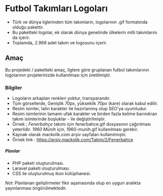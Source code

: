# Futbol Takımları Logoları

- Türk ve dünya liglerinden tüm takımların, logolarının .gif formatında olduğu pakettir.
- Bu paketteki logolar, ek olarak dünya genelinde ülkelerin milli takımlarını da içerir.
- Toplamda, *2.968* adet takım ve logosunu içerir.

## Amaç

Bu projedeki / paketteki amaç, liglere göre gruplanan futbol takımlarının logolarının projelerinizde kullanılması için üretilmiştir.

### Bilgiler 

- Logoların arkaplan renkleri yoktur, transparandır. 
- Tüm görsellerde, Genişlik *70px*, yükseklik *70px* (kare) olarak kabul edilir. 
- Resim isimler, latin karakter ile hazırlanmış olup SEO'ya uyumludur. 
- Resim isimlerinin tamamı ufak karakter ve birden fazla kelime barındıran takım isimlerinde boşluklar *-* ile değiştirilmiştir.
- Örnek ; *Fenerbahçe* takımı için fenerbahce.gif dosyasının çağırılması yeterlidir. *1960 Münih* için, 1960-munih.gif kullanılması gerekir. 
- Kaynak olarak mackolik.com arşiv sayfaları kullanılmıştır. 
- Örnek link : https://arsiv.mackolik.com/Takim/2/Fenerbahce


##### Planlar 

- PHP paketi oluşturulması.
- Laravel paketi oluşturulması.
- CSS ile oluşturulmuş ikon kütüphanesi.

*Not:* Planlanan geliştirmeler fikir aşamasında olup en uygun aralıkta yayınlanması öngörülmektedir.